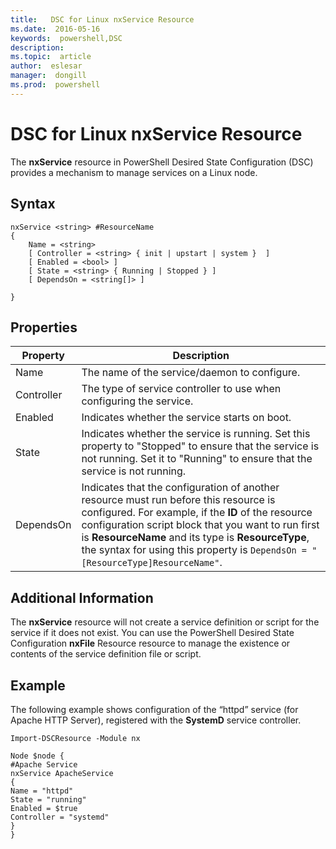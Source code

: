 ```yaml
---
title:   DSC for Linux nxService Resource
ms.date:  2016-05-16
keywords:  powershell,DSC
description:  
ms.topic:  article
author:  eslesar
manager:  dongill
ms.prod:  powershell
---
```


# DSC for Linux nxService Resource

The **nxService** resource in PowerShell Desired State Configuration (DSC) provides a mechanism to manage services on a Linux node.

## Syntax

```
nxService <string> #ResourceName
{
    Name = <string>
    [ Controller = <string> { init | upstart | system }  ]
    [ Enabled = <bool> ]
    [ State = <string> { Running | Stopped } ]
    [ DependsOn = <string[]> ]

}
```

## Properties
|  Property |  Description | 
|---|---|
| Name| The name of the service/daemon to configure.| 
| Controller| The type of service controller to use when configuring the service.| 
| Enabled| Indicates whether the service starts on boot.| 
| State| Indicates whether the service is running. Set this property to "Stopped" to ensure that the service is not running. Set it to "Running" to ensure that the service is not running.| 
| DependsOn | Indicates that the configuration of another resource must run before this resource is configured. For example, if the **ID** of the resource configuration script block that you want to run first is **ResourceName** and its type is **ResourceType**, the syntax for using this property is `DependsOn = "[ResourceType]ResourceName"`.| 


## Additional Information

The **nxService** resource will not create a service definition or script for the service if it does not exist. You can use the PowerShell Desired State Configuration **nxFile** Resource resource to manage the existence or contents of the service definition file or script.

## Example

The following example shows configuration of the “httpd” service (for Apache HTTP Server), registered with the **SystemD** service controller.

```
Import-DSCResource -Module nx 

Node $node {
#Apache Service
nxService ApacheService 
{
Name = "httpd"
State = "running"
Enabled = $true
Controller = "systemd"
}
}
```

